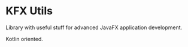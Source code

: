 # KFX Utils

Library with useful stuff for advanced JavaFX application development.

Kotlin oriented.